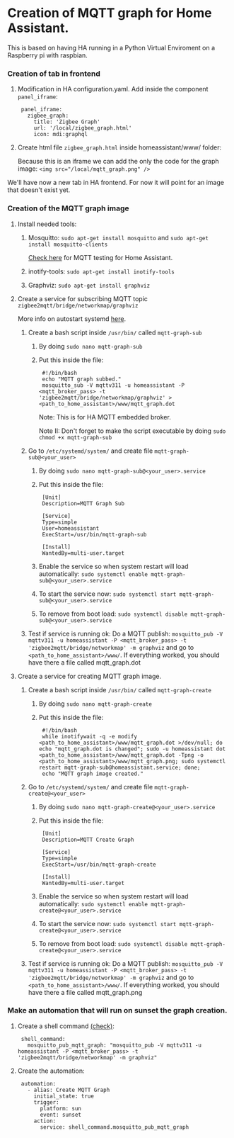 # Creation of MQTT graph for Home Assistant.

This is based on having HA running in a Python Virtual Enviroment on a Raspberry pi with raspbian.

### Creation of tab in frontend
1. Modification in HA configuration.yaml. Add inside the component ```panel_iframe```:

        panel_iframe:
          zigbee_graph:
            title: 'Zigbee Graph'
            url: '/local/zigbee_graph.html'
            icon: mdi:graphql
            
1. Create html file ```zigbee_graph.html``` inside homeassistant/www/ folder: 
  
    Because this is an iframe we can add the only the code for the graph image: ```<img src="/local/mqtt_graph.png" />```
    
We'll have now a new tab in HA frontend. For now it will point for an image that doesn't exist yet.

### Creation of the MQTT graph image
1. Install needed tools:
    1. Mosquitto: ```sudo apt-get install mosquitto``` and ```sudo apt-get install mosquitto-clients```
      
        [Check here](https://www.home-assistant.io/docs/mqtt/testing/) for MQTT testing for Home Assistant.
    1. inotify-tools: ```sudo apt-get install inotify-tools```
    
    1. Graphviz: ```sudo apt-get install graphviz```
    
1. Create a service for subscribing MQTT topic ```zigbee2mqtt/bridge/networkmap/graphviz```

    More info on autostart systemd [here](https://www.home-assistant.io/docs/autostart/systemd/).
    1. Create a bash script inside ```/usr/bin/``` called ```mqtt-graph-sub```
        1. By doing ```sudo nano mqtt-graph-sub```
        1. Put this inside the file:
        
                #!/bin/bash
                echo "MQTT graph subbed."
                mosquitto_sub -V mqttv311 -u homeassistant -P <mqtt_broker_pass> -t 'zigbee2mqtt/bridge/networkmap/graphviz' > <path_to_home_assistant>/www/mqtt_graph.dot
            Note: This is for HA MQTT embedded broker.
            
            Note II: Don't forget to make the script executable by doing ```sudo chmod +x mqtt-graph-sub```            
    1. Go to ```/etc/systemd/system/``` and create file ```mqtt-graph-sub@<your_user>```
        1. By doing ```sudo nano mqtt-graph-sub@<your_user>.service```
        1. Put this inside the file:
        
                [Unit]
                Description=MQTT Graph Sub

                [Service]
                Type=simple
                User=homeassistant
                ExecStart=/usr/bin/mqtt-graph-sub

                [Install]
                WantedBy=multi-user.target
        1. Enable the service so when system restart will load automatically: ```sudo systemctl enable mqtt-graph-sub@<your_user>.service```
        1. To start the service now: ```sudo systemctl start mqtt-graph-sub@<your_user>.service```
        1. To remove from boot load: ```sudo systemctl disable mqtt-graph-sub@<your_user>.service```
      
    1. Test if service is running ok:
        Do a MQTT publish: ```mosquitto_pub -V mqttv311 -u homeassistant -P <mqtt_broker_pass> -t 'zigbee2mqtt/bridge/networkmap' -m graphviz``` and go to ```<path_to_home_assistant>/www/```. If everything worked, you should have there a file called mqtt_graph.dot
        
1. Create a service for creating MQTT graph image.

    1. Create a bash script inside ```/usr/bin/``` called ```mqtt-graph-create```
        1. By doing ```sudo nano mqtt-graph-create```
        1. Put this inside the file:
        
                #!/bin/bash
                while inotifywait -q -e modify <path_to_home_assistant>/www/mqtt_graph.dot >/dev/null; do echo "mqtt_graph.dot is changed"; sudo -u homeassistant dot <path_to_home_assistant>/www/mqtt_graph.dot -Tpng -o <path_to_home_assistant>/www/mqtt_graph.png; sudo systemctl restart mqtt-graph-sub@homeassistant.service; done;
                echo "MQTT graph image created."          
    1. Go to ```/etc/systemd/system/``` and create file ```mqtt-graph-create@<your_user>```
        1. By doing ```sudo nano mqtt-graph-create@<your_user>.service```
        1. Put this inside the file:
        
                [Unit]
                Description=MQTT Create Graph 

                [Service]
                Type=simple
                ExecStart=/usr/bin/mqtt-graph-create

                [Install]
                WantedBy=multi-user.target
        1. Enable the service so when system restart will load automatically: ```sudo systemctl enable mqtt-graph-create@<your_user>.service```
        1. To start the service now: ```sudo systemctl start mqtt-graph-create@<your_user>.service```
        1. To remove from boot load: ```sudo systemctl disable mqtt-graph-create@<your_user>.service```
      
    1. Test if service is running ok:
        Do a MQTT publish: ```mosquitto_pub -V mqttv311 -u homeassistant -P <mqtt_broker_pass> -t 'zigbee2mqtt/bridge/networkmap' -m graphviz``` and go to ```<path_to_home_assistant>/www/```. If everything worked, you should have there a file called mqtt_graph.png
        
### Make an automation that will run on sunset the graph creation.
1. Create a shell command [(check)](https://www.home-assistant.io/components/shell_command/):

        shell_command:
          mosquitto_pub_mqtt_graph: "mosquitto_pub -V mqttv311 -u homeassistant -P <mqtt_broker_pass> -t 'zigbee2mqtt/bridge/networkmap' -m graphviz"
          
1. Create the automation:

        automation:
          - alias: Create MQTT Graph
            initial_state: true
            trigger:
              platform: sun
              event: sunset
            action:
              service: shell_command.mosquitto_pub_mqtt_graph
